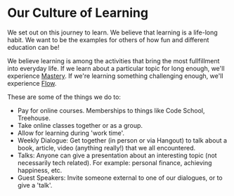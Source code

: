 # Our Culture of Learning

We set out on this journey to learn. We believe that learning is a life-long habit. We want to be the examples for others of how fun and different education can be!

We believe learning is among the activities that bring the most fullfillment into everyday life. If we learn about a particular topic for long enough, we'll experience [Mastery](http://www.amazon.com/Mastery-Keys-Success-Long-Term-Fulfillment/dp/0452267560). If we're learning something challenging enough, we'll experience [Flow](http://www.ted.com/talks/mihaly_csikszentmihalyi_on_flow?language=en).

These are some of the things we do to:
- Pay for online courses. Memberships to things like Code School, Treehouse.
- Take online classes together or as a group.
- Allow for learning during 'work time'.
- Weekly Dialogue: Get together (in person or via Hangout) to talk about a book, article, video (anything really!) that we all encountered.
- Talks: Anyone can give a presentation about an interesting topic (not necessarily tech related). For example: personal finance, achieving happiness, etc.
- Guest Speakers: Invite someone external to one of our dialogues, or to give a 'talk'. 

